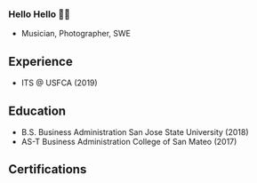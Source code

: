 ### Hello Hello 👋🏽
- Musician, Photographer, SWE 

## Experience
- ITS @ USFCA (2019)

## Education
- B.S. Business Administration San Jose State University (2018)
- AS-T Business Administration College of San Mateo (2017)

## Certifications
